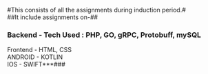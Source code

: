 #This consists of all the assignments during induction period.#<br />
##It include assignments on-##<br />
### Backend - Tech Used : PHP, GO, gRPC, Protobuff, mySQL <br />  ###
Frontend - HTML, CSS<br />
ANDROID - KOTLIN<br />
IOS - SWIFT***###
